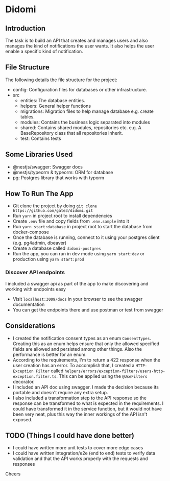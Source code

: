 # Didomi

## Introduction

The task is to build an API that creates and manages users and also manages the kind of notifications the user wants. It also helps the user enable a specific kind of notification.

## File Structure

The following details the file structure for the project:

- config: Configuration files for databases or other infrastructure.
- src
  - entities: The database entities.
  - helpers: General helper functions
  - migrations: Migration files to help manage database e.g. create tables.
  - modules: Contains the business logic separated into modules
  - shared: Contains shared modules, repositories etc. e.g. A BaseRepository class that all repositories inherit.
  - test: Contains tests

## Some Libraries Used

- @nestjs/swagger: Swagger docs
- @nestjs/typeorm & typeorm: ORM for database
- pg: Postgres library that works with typorm

## How To Run The App

- Git clone the project by doing `git clone https://github.com/gate3/didomi.git`
- Run `yarn` in project root to install dependencies
- Create `.env` file and copy fields from `.env.sample` into it
- Run `yarn start:database` in project root to start the database from docker-compose
- Once the database is running, connect to it using your postgres client (e.g. pg4admin, dbeaver)
- Create a database called `didomi-postgres`
- Run the app, you can run in dev mode using `yarn start:dev` or production using `yarn start:prod`

### Discover API endpoints

I included a swagger api as part of the app to make discovering and working with endpoints easy

- Visit `localhost:3009/docs` in your browser to see the swagger documentation
- You can get the endpoints there and use postman or test from swagger

## Considerations

- I created the notification consent types as an enum `ConsentTypes`. Creating this as an enum helps ensure that only the allowed specified fields are allowed and persisted among other things. Also the performance is better for an enum.
- According to the requirements, I'm to return a 422 response when the user creation has an error. To accomplish that, I created a `HTTP-Exception Filter` called `helpers/errors/exception-filters/users-http-exception.filter.ts`. This can be applied using the `@UseFilters` decorator.
- I included an API doc using swagger. I made the decision because its portable and doesn't require any extra setup.
- I also included a transformation step to the API response so the response can be transformed to what is expected in the requirements. I could have transformed it in the service function, but it would not have been very neat, plus this way the inner workings of the API isn't exposed.

## TODO (Things I could have done better)

- I could have written more unit tests to cover more edge cases
- I could have written integration/e2e (end to end) tests to verify data validation and that the API works properly with the requests and responses

Cheers